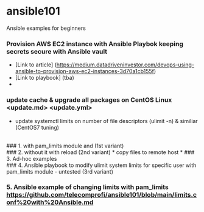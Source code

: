 # ansible101
Ansible examples for beginners

### Provision AWS EC2 instance with Ansible Playbok keeping secrets secure with Ansible vault
* [Link to article] (https://medium.datadriveninvestor.com/devops-using-ansible-to-provision-aws-ec2-instances-3d70a1cb155f)
* [Link to playbook] (tba)
* 
### update cache & upgrade all packages on CentOS Linux <update.md> <update.yml>
* update systemctl limits on number of file descriptors (ulimit -n) & similiar (CentOS7 tuning)
</br>
### 1. with pam_limits module <systemctl.yml> and (1st variant)

</br>
### 2. without it <systemctl2.yml> with reload (2nd variant)
* copy files to remote host
* 
### 3. Ad-hoc examples <ad-hoc with ssh key, become, and run comands from specific linux user>
</br>
### 4. Ansible playbook to modify ulimit system limits for specific user with pam_limits module - untested (3rd variant) <https://github.com/telecomprofi/ansible101/blob/main/modify_ulimit%20using%20pam_limits%20module_untested.yml>
</br>

### 5.  Ansible example of changing limits with pam_limits <https://github.com/telecomprofi/ansible101/blob/main/limits.conf%20with%20Ansible.md> 

  


